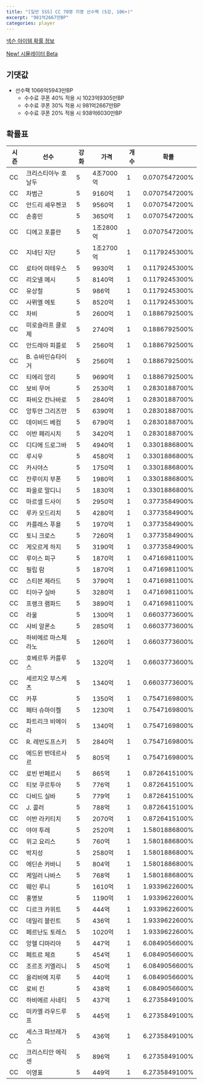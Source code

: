 ```yaml
---
title: "[일반 SSS] CC 70명 지명 선수팩 (5강, 106+)"
excerpt: "981억2667만BP"
categories: player
---
```

[넥슨 아이템 확률 정보](http://iteminfo.nexon.com/probability/fco?sn=7398)

[New! 시뮬레이터 Beta](/simulator/7398)
## 기댓값
- 선수팩 1066억5943만BP
  - 수수료 쿠폰 40% 적용 시 1023억9305만BP
  - 수수료 쿠폰 30% 적용 시 981억2667만BP
  - 수수료 쿠폰 20% 적용 시 938억6030만BP


## 확률표

|시즌|선수|강화|가격|개수|확률|
|---|---|---|---|---|---|
|CC|크리스티아누 호날두|5|4조7000억|1|0.0707547200%|
|CC|차범근|5|9160억|1|0.0707547200%|
|CC|안드리 셰우첸코|5|9560억|1|0.0707547200%|
|CC|손흥민|5|3650억|1|0.0707547200%|
|CC|디에고 포를란|5|1조2800억|1|0.0707547200%|
|CC|지네딘 지단|5|1조2700억|1|0.1179245300%|
|CC|로타어 마테우스|5|9930억|1|0.1179245300%|
|CC|리오넬 메시|5|8140억|1|0.1179245300%|
|CC|유상철|5|986억|1|0.1179245300%|
|CC|사뮈엘 에토|5|8520억|1|0.1179245300%|
|CC|차비|5|2600억|1|0.1886792500%|
|CC|미로슬라프 클로제|5|2740억|1|0.1886792500%|
|CC|안드레아 피를로|5|2560억|1|0.1886792500%|
|CC|B. 슈바인슈타이거|5|2560억|1|0.1886792500%|
|CC|티에리 앙리|5|9690억|1|0.1886792500%|
|CC|보비 무어|5|2530억|1|0.2830188700%|
|CC|파비오 칸나바로|5|2840억|1|0.2830188700%|
|CC|앙투안 그리즈만|5|6390억|1|0.2830188700%|
|CC|데이비드 베컴|5|6790억|1|0.2830188700%|
|CC|이반 페리시치|5|3420억|1|0.2830188700%|
|CC|디디에 드로그바|5|4940억|1|0.3301886800%|
|CC|루시우|5|4580억|1|0.3301886800%|
|CC|카시야스|5|1750억|1|0.3301886800%|
|CC|잔루이지 부폰|5|1980억|1|0.3301886800%|
|CC|파올로 말디니|5|1830억|1|0.3301886800%|
|CC|마르셀 드사이|5|2950억|1|0.3773584900%|
|CC|루카 모드리치|5|4280억|1|0.3773584900%|
|CC|카를레스 푸욜|5|1970억|1|0.3773584900%|
|CC|토니 크로스|5|7260억|1|0.3773584900%|
|CC|게오르게 하지|5|3190억|1|0.3773584900%|
|CC|루이스 피구|5|1870억|1|0.4716981100%|
|CC|필립 람|5|1870억|1|0.4716981100%|
|CC|스티븐 제라드|5|3790억|1|0.4716981100%|
|CC|티아구 실바|5|3280억|1|0.4716981100%|
|CC|프랭크 램파드|5|3890억|1|0.4716981100%|
|CC|라울|5|1300억|1|0.6603773600%|
|CC|샤비 알론소|5|2850억|1|0.6603773600%|
|CC|하비에르 마스체라노|5|1260억|1|0.6603773600%|
|CC|호베르투 카를루스|5|1320억|1|0.6603773600%|
|CC|세르지오 부스케츠|5|1340억|1|0.6603773600%|
|CC|카푸|5|1350억|1|0.7547169800%|
|CC|페터 슈마이켈|5|1230억|1|0.7547169800%|
|CC|파트리크 비에이라|5|1340억|1|0.7547169800%|
|CC|R. 레반도프스키|5|2840억|1|0.7547169800%|
|CC|에드윈 반데르사르|5|805억|1|0.7547169800%|
|CC|로빈 반페르시|5|865억|1|0.8726415100%|
|CC|티보 쿠르투아|5|776억|1|0.8726415100%|
|CC|다비드 실바|5|779억|1|0.8726415100%|
|CC|J. 콜러|5|788억|1|0.8726415100%|
|CC|이반 라키티치|5|2070억|1|0.8726415100%|
|CC|야야 투레|5|2520억|1|1.5801886800%|
|CC|위고 요리스|5|760억|1|1.5801886800%|
|CC|박지성|5|2580억|1|1.5801886800%|
|CC|에딘손 카바니|5|804억|1|1.5801886800%|
|CC|케일러 나바스|5|768억|1|1.5801886800%|
|CC|웨인 루니|5|1610억|1|1.9339622600%|
|CC|홍명보|5|1190억|1|1.9339622600%|
|CC|디르크 카위트|5|444억|1|1.9339622600%|
|CC|데일리 블린트|5|436억|1|1.9339622600%|
|CC|페르난도 토레스|5|1020억|1|1.9339622600%|
|CC|앙헬 디마리아|5|447억|1|6.0849056600%|
|CC|페트르 체흐|5|454억|1|6.0849056600%|
|CC|조르조 키엘리니|5|450억|1|6.0849056600%|
|CC|올리비에 지루|5|440억|1|6.0849056600%|
|CC|로비 킨|5|438억|1|6.0849056600%|
|CC|하비에르 사네티|5|437억|1|6.2735849100%|
|CC|미카엘 라우드루프|5|445억|1|6.2735849100%|
|CC|세스크 파브레가스|5|436억|1|6.2735849100%|
|CC|크리스티안 에릭센|5|896억|1|6.2735849100%|
|CC|이영표|5|449억|1|6.2735849100%|
